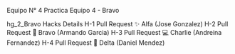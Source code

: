 Equipo N° 4
Practica Equipo 4 - Bravo

hg_2_Bravo
Hacks	Details
H-1	Pull Request ✨ Alfa (Jose Gonzalez)
H-2	Pull Request 💪 Bravo (Armando Garcia)
H-3	Pull Request 💻 Charlie (Andreina Fernandez)
H-4	Pull Request 🚀 Delta (Daniel Mendez)
